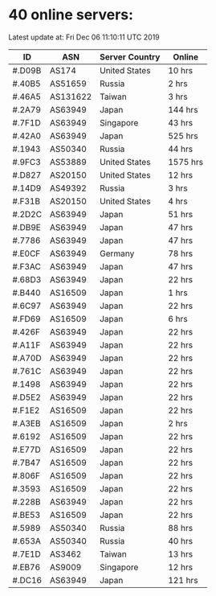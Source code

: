 # 40 online servers:

Latest update at: Fri Dec 06 11:10:11 UTC 2019

| ID | ASN | Server Country | Online |
| -- | --- | -------------- | ------ |
| #.D09B | AS174 | United States | 10 hrs |
| #.40B5 | AS51659 | Russia | 2 hrs |
| #.46A5 | AS131622 | Taiwan | 3 hrs |
| #.2A79 | AS63949 | Japan | 144 hrs |
| #.7F1D | AS63949 | Singapore | 43 hrs |
| #.42A0 | AS63949 | Japan | 525 hrs |
| #.1943 | AS50340 | Russia | 44 hrs |
| #.9FC3 | AS53889 | United States | 1575 hrs |
| #.D827 | AS20150 | United States | 12 hrs |
| #.14D9 | AS49392 | Russia | 3 hrs |
| #.F31B | AS20150 | United States | 4 hrs |
| #.2D2C | AS63949 | Japan | 51 hrs |
| #.DB9E | AS63949 | Japan | 47 hrs |
| #.7786 | AS63949 | Japan | 47 hrs |
| #.E0CF | AS63949 | Germany | 78 hrs |
| #.F3AC | AS63949 | Japan | 47 hrs |
| #.68D3 | AS63949 | Japan | 22 hrs |
| #.B440 | AS16509 | Japan | 1 hrs |
| #.6C97 | AS63949 | Japan | 22 hrs |
| #.FD69 | AS16509 | Japan | 6 hrs |
| #.426F | AS63949 | Japan | 22 hrs |
| #.A11F | AS63949 | Japan | 22 hrs |
| #.A70D | AS63949 | Japan | 22 hrs |
| #.761C | AS63949 | Japan | 22 hrs |
| #.1498 | AS63949 | Japan | 22 hrs |
| #.D5E2 | AS63949 | Japan | 22 hrs |
| #.F1E2 | AS16509 | Japan | 22 hrs |
| #.A3EB | AS16509 | Japan | 2 hrs |
| #.6192 | AS16509 | Japan | 22 hrs |
| #.E77D | AS16509 | Japan | 22 hrs |
| #.7B47 | AS16509 | Japan | 22 hrs |
| #.806F | AS16509 | Japan | 22 hrs |
| #.3593 | AS16509 | Japan | 22 hrs |
| #.228B | AS63949 | Japan | 22 hrs |
| #.BE53 | AS16509 | Japan | 22 hrs |
| #.5989 | AS50340 | Russia | 88 hrs |
| #.653A | AS50340 | Russia | 40 hrs |
| #.7E1D | AS3462 | Taiwan | 13 hrs |
| #.EB76 | AS9009 | Singapore | 12 hrs |
| #.DC16 | AS63949 | Japan | 121 hrs |

